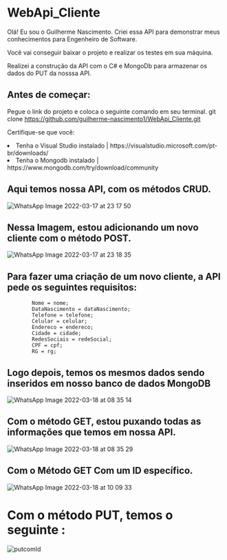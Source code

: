 # WebApi_Cliente



Olá! Eu sou o Guilherme Nascimento. Criei essa API para demonstrar meus conhecimentos para Engenheiro de Software. 

Você vai conseguir baixar o projeto e realizar os testes em sua máquina.

Realizei a construção da API com o C# e MongoDb para armazenar os dados do PUT da nosssa API.

## Antes de começar:
Pegue o link do projeto e coloca o seguinte comando em seu terminal.
git clone https://github.com/guilherme-nascimento1/WebApi_Cliente.git

Certifique-se que você:

<li>Tenha o Visual Studio instalado | https://visualstudio.microsoft.com/pt-br/downloads/ </li>
<li>Tenha o Mongodb instalado | https://www.mongodb.com/try/download/community</li>


## Aqui temos nossa API, com os métodos CRUD. 
![WhatsApp Image 2022-03-17 at 23 17 50](https://user-images.githubusercontent.com/39226507/158925782-16e355f8-6351-42eb-bc71-ca7b7e5f7cc5.jpeg)

## Nessa Imagem, estou adicionando um novo cliente com o método POST.
![WhatsApp Image 2022-03-17 at 23 18 35](https://user-images.githubusercontent.com/39226507/158998150-f3bd60fd-7d74-4a85-9381-7f7db2956cf4.jpeg)

## Para fazer uma criação de um novo cliente, a API pede os seguintes requisitos:

            Nome = nome; 
            DataNascimento = dataNascimento;
            Telefone = telefone;
            Celular = celular;            
            Endereco = endereco;
            Cidade = cidade;
            RedesSociais = redeSocial;
            CPF = cpf;
            RG = rg;
 

## Logo depois, temos os mesmos dados sendo inseridos em nosso banco de dados MongoDB
![WhatsApp Image 2022-03-18 at 08 35 14](https://user-images.githubusercontent.com/39226507/158998184-66deb8bd-ab8e-476e-b597-0416295e9c0c.jpeg)

## Com o método GET, estou puxando todas as informações que temos em nossa API.
![WhatsApp Image 2022-03-18 at 08 35 29](https://user-images.githubusercontent.com/39226507/158998307-bdae96ae-e9ff-47c6-92d6-d6fb66aa3238.jpeg)

## Com o Método GET Com um ID específico.
![WhatsApp Image 2022-03-18 at 10 09 33](https://user-images.githubusercontent.com/39226507/159008799-997f717f-d45b-43fc-82cc-cb37bb122f17.jpeg)

# Com o método PUT, temos o seguinte :
![putcomId](https://user-images.githubusercontent.com/39226507/159009274-ec63e524-57ba-4dea-b298-753f8ccf14c0.PNG)






